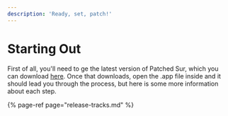 ```yaml
---
description: 'Ready, set, patch!'
---
```


# Starting Out

First of all, you'll need to ge the latest version of Patched Sur, which you can download [here](https://github.com/BenSova/Patched-Sur/releases/download/latest/catalina.dmg). Once that downloads, open the .app file inside and it should lead you through the process, but here is some more information about each step.

{% page-ref page="release-tracks.md" %}



